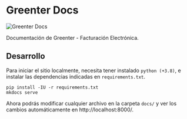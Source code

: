 # Greenter Docs 
![Greenter Docs](https://github.com/thegreenter/docs/workflows/Greenter%20Docs/badge.svg)     

Documentación de Greenter - Facturación Electrónica.

## Desarrollo

Para iniciar el sitio localmente, necesita tener instalado `python (+3.8)`, e instalar las dependencias indicadas en `requirements.txt`.
```
pip install -IU -r requirements.txt
mkdocs serve
```

Ahora podrás modificar cualquier archivo en la carpeta `docs/` y ver los cambios automáticamente en http://localhost:8000/.

